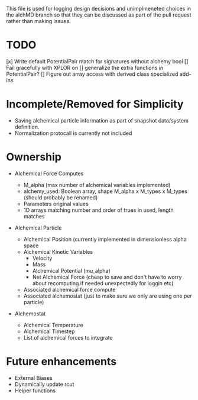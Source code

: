 This file is used for logging design decisions and unimplmeneted choices in the alchMD branch so that they can be discussed as part of the pull request rather than making issues.

# TODO
[x] Write default PotentialPair match for signatures without alchemy bool
[] Fail gracefully with XPLOR on
[] generalize the extra functions in PotentialPair?
[] Figure out array access with derived class specialized add-ins


# Incomplete/Removed for Simplicity
- Saving alchemical particle information as part of snapshot data/system definition.
- Normalization protocall is currently not included

# Ownership
- Alchemical Force Computes
    - M_alpha (max number of alchemical variables implemented)
    - alchemy_used: Boolean array, shape M_alpha x M_types x M_types (should probably be renamed)
    - Parameters original values
    - 1D arrays matching number and order of trues in used, length matches 

- Alchemical Particle
    - Alchemical Position (currently implemented in dimensionless alpha space
    - Alchemical Kinetic Variables
        - Velocity
        - Mass
        - Alchemical Potential (mu_alpha)
        - Net Alchemical Force (cheap to save and don't have to worry about recomputing if needed unexpectedly for loggin etc)
    - Associated alchemical force compute
    - Associated alchemostat (just to make sure we only are using one per particle)

- Alchemostat
    - Alchemical Temperature
    - Alchemical Timestep
    - List of alchemical forces to integrate

# Future enhancements
- External Biases
- Dynamically update rcut
- Helper functions 
